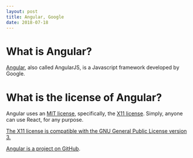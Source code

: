 ```yaml
---
layout: post
title: Angular, Google
date: 2018-07-18
---
```


# What is Angular?

[Angular](https://angularjs.org/), also called AngularJS, is a Javascript framework developed by Google.

# What is the license of Angular?

Angular uses an [MIT license](https://github.com/angular/angular.js/blob/master/LICENSE), specifically, the [X11 license](https://directory.fsf.org/wiki/License:X11). Simply, anyone can use React, for any purpose.

[The X11 license is compatible with the GNU General Public License version 3.](https://www.gnu.org/licenses/license-list.html#X11License)

[Angular is a project on GitHub](https://github.com/angular/angular.js).

